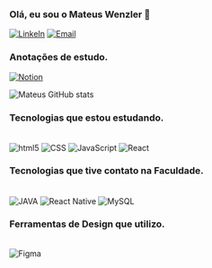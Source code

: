
### Olá, eu sou o Mateus Wenzler 👋

[![LinkeIn](https://img.shields.io/badge/LinkedIn-0077B5?style=for-the-badge&logo=linkedin&logoColor=white)](https://www.linkedin.com/in/mateus-wenzler/) [![Email](https://img.shields.io/badge/Gmail-D14836?style=for-the-badge&logo=gmail&logoColor=white)](https://mail.google.com/mail/u/0/#inbox?compose=CllgCHrlFkWzPrZWFTTzBjgtPHptpQThrlHvLMwDjgHTVBRVhBnzNjTfxxcFfphdsHHxxFFznQV)

### Anotações de estudo.
[![Notion](https://img.shields.io/badge/Notion-000000?style=for-the-badge&logo=notion&logoColor=white)](https://glittery-shop-c55.notion.site/Painel-Central-327693bd13674098bd0d8ddf44656195)


![Mateus GitHub stats](https://github-readme-stats.vercel.app/api?username=WpMateus&show_icons=true&theme=tokyonight)

### Tecnologias que estou estudando.
<div style="display:inline_block"><br/>
<img align="center" alt="html5" src="https://img.shields.io/badge/HTML5-E34F26?style=for-the-badge&logo=html5&logoColor=white" />
<img align="center" alt="CSS" src="https://img.shields.io/badge/CSS3-1572B6?style=for-the-badge&logo=css3&logoColor=white" />
<img align="center" alt="JavaScript" src="https://img.shields.io/badge/JavaScript-F7DF1E?style=for-the-badge&logo=javascript&logoColor=black" />
<img align="center" alt="React" src="https://img.shields.io/badge/React-20232A?style=for-the-badge&logo=react&logoColor=61DAFB" />

</div>

### Tecnologias que tive contato na Faculdade.
<div style="display:inline_block"><br/>
<img align="center" alt="JAVA" src="https://img.shields.io/badge/Java-ED8B00?style=for-the-badge&logo=openjdk&logoColor=white" />
<img align="center" alt="React Native" src="https://img.shields.io/badge/React_Native-20232A?style=for-the-badge&logo=react&logoColor=61DAFB" />
<img align="center" alt="MySQL" src="https://img.shields.io/badge/MySQL-00000F?style=for-the-badge&logo=mysql&logoColor=white" />
</div>

### Ferramentas de Design que utilizo.
<div style="display:inline_block"><br/>
<img align="center" alt="Figma" src="https://img.shields.io/badge/Figma-F24E1E?style=for-the-badge&logo=figma&logoColor=white" />
</div>
